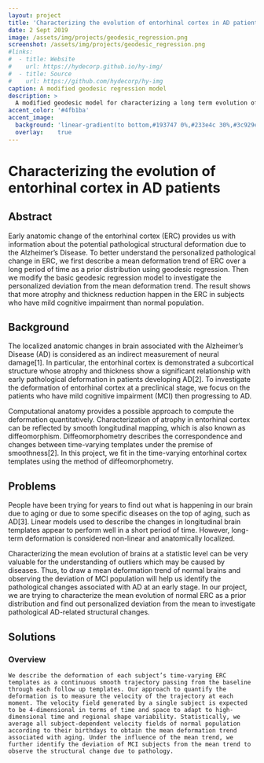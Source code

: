 ```yaml
---
layout: project
title: 'Characterizing the evolution of entorhinal cortex in AD patients'
date: 2 Sept 2019
image: /assets/img/projects/geodesic_regression.png
screenshot: /assets/img/projects/geodesic_regression.png
#links:
#  - title: Website
#    url: https://hydecorp.github.io/hy-img/
#  - title: Source
#    url: https://github.com/hydecorp/hy-img
caption: A modified geodesic regression model
description: >
  A modified geodesic model for characterizing a long term evolution of subcortical structures such as entorhinal cortex (ERC)
accent_color: '#4fb1ba'
accent_image:
  background: 'linear-gradient(to bottom,#193747 0%,#233e4c 30%,#3c929e 50%,#d5d5d4 70%,#cdccc8 100%)'
  overlay:    true
---
```


# Characterizing the evolution of entorhinal cortex in AD patients

## Abstract

Early anatomic change of the entorhinal cortex (ERC) provides us with information about the potential pathological structural deformation due to the Alzheimer’s Disease. To better understand the personalized pathological change in ERC, we first describe a mean deformation trend of ERC over a long period of time as a prior distribution using geodesic regression. Then we modify the basic geodesic regression model to investigate the personalized deviation from the mean deformation trend. The result shows that more atrophy and thickness reduction happen in the ERC in subjects who have mild cognitive impairment than normal population.

## Background

The localized anatomic changes in brain associated with the Alzheimer’s Disease (AD) is considered as an indirect measurement of neural damage[1]. In particular, the entorhinal cortex is demonstrated a subcortical structure whose atrophy and thickness show a significant relationship with early pathological deformation in patients developing AD[2]. To investigate the deformation of entorhinal cortex at a preclinical stage, we focus on the patients who have mild cognitive impairment (MCI) then progressing to AD.

Computational anatomy provides a possible approach to compute the deformation quantitatively. Characterization of atrophy in entorhinal cortex can be reflected by smooth longitudinal mapping, which is also known as diffeomorphism. Diffeomorphometry describes the correspondence and changes between time-varying templates under the premise of smoothness[2]. In this project, we fit in the time-varying entorhinal cortex templates using the method of diffeomorphometry.
  
 ## Problems
 
People have been trying for years to find out what is happening in our brain due to aging or due to some specific diseases on the top of aging, such as AD[3]. Linear models used to describe the changes in longitudinal brain templates appear to perform well in a short period of time. However, long-term deformation is considered non-linear and anatomically localized. 

Characterizing the mean evolution of brains at a statistic level can be very valuable for the understanding of outliers which may be caused by diseases. Thus, to draw a mean deformation trend of normal brains and observing the deviation of MCI population will help us identify the pathological changes associated with AD at an early stage. In our project, we are trying to characterize the mean evolution of normal ERC as a prior distribution and find out personalized deviation from the mean to investigate pathological AD-related structural changes.

## Solutions

### Overview
    We describe the deformation of each subject’s time-varying ERC templates as a continuous smooth trajectory passing from the baseline through each follow up templates. Our approach to quantify the deformation is to measure the velocity of the trajectory at each moment. The velocity field generated by a single subject is expected to be 4-dimensional in terms of time and space to adapt to high-dimensional time and regional shape variability. Statistically, we average all subject-dependent velocity fields of normal population according to their birthdays to obtain the mean deformation trend associated with aging. Under the influence of the mean trend, we further identify the deviation of MCI subjects from the mean trend to observe the structural change due to pathology.
